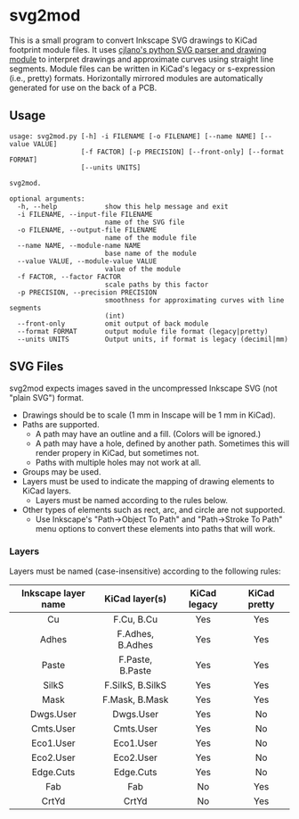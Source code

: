 # svg2mod
This is a small program to convert Inkscape SVG drawings to KiCad footprint module files.  It uses [cjlano's python SVG parser and drawing module](https://github.com/cjlano/svg) to interpret drawings and approximate curves using straight line segments.  Module files can be written in KiCad's legacy or s-expression (i.e., pretty) formats.  Horizontally mirrored modules are automatically generated for use on the back of a PCB. 

## Usage
```
usage: svg2mod.py [-h] -i FILENAME [-o FILENAME] [--name NAME] [--value VALUE]
                  [-f FACTOR] [-p PRECISION] [--front-only] [--format FORMAT]
                  [--units UNITS]

svg2mod.

optional arguments:
  -h, --help            show this help message and exit
  -i FILENAME, --input-file FILENAME
                        name of the SVG file
  -o FILENAME, --output-file FILENAME
                        name of the module file
  --name NAME, --module-name NAME
                        base name of the module
  --value VALUE, --module-value VALUE
                        value of the module
  -f FACTOR, --factor FACTOR
                        scale paths by this factor
  -p PRECISION, --precision PRECISION
                        smoothness for approximating curves with line segments
                        (int)
  --front-only          omit output of back module
  --format FORMAT       output module file format (legacy|pretty)
  --units UNITS         Output units, if format is legacy (decimil|mm)
```

## SVG Files

svg2mod expects images saved in the uncompressed Inkscape SVG (not "plain SVG") format.
 * Drawings should be to scale (1 mm in Inscape will be 1 mm in KiCad).
 * Paths are supported.
   * A path may have an outline and a fill.  (Colors will be ignored.)
   * A path may have a hole, defined by another path.  Sometimes this will render propery in KiCad, but sometimes not.
   * Paths with multiple holes may not work at all.
 * Groups may be used.
 * Layers must be used to indicate the mapping of drawing elements to KiCad layers.
   * Layers must be named according to the rules below.
 * Other types of elements such as rect, arc, and circle are not supported.
   * Use Inkscape's "Path->Object To Path" and "Path->Stroke To Path" menu options to convert these elements into paths that will work.

### Layers
Layers must be named (case-insensitive) according to the following rules:

| Inkscape layer name | KiCad layer(s)   | KiCad legacy | KiCad pretty |
|:-------------------:|:----------------:|:------------:|:------------:|
| Cu                  | F.Cu, B.Cu       | Yes          | Yes          |
| Adhes               | F.Adhes, B.Adhes | Yes          | Yes          |
| Paste               | F.Paste, B.Paste | Yes          | Yes          |
| SilkS               | F.SilkS, B.SilkS | Yes          | Yes          |
| Mask                | F.Mask, B.Mask   | Yes          | Yes          |
| Dwgs.User           | Dwgs.User        | Yes          | No           |
| Cmts.User           | Cmts.User        | Yes          | No           |
| Eco1.User           | Eco1.User        | Yes          | No           |
| Eco2.User           | Eco2.User        | Yes          | No           |
| Edge.Cuts           | Edge.Cuts        | Yes          | No           |
| Fab                 | Fab              | No           | Yes          |
| CrtYd               | CrtYd            | No           | Yes          |
